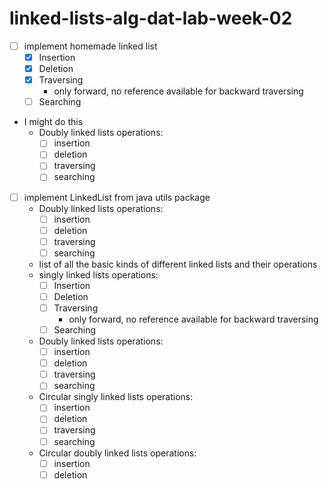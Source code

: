 # linked-lists-alg-dat-lab-week-02

* [ ] implement homemade linked list
  * [x] Insertion
  * [x] Deletion
  * [x] Traversing
    * only forward, no reference available for backward traversing
  * [ ] Searching

* I might do this
  * Doubly linked lists operations:
    * [ ] insertion
    * [ ] deletion
    * [ ] traversing
    * [ ] searching

* [ ] implement LinkedList from java utils package
  * Doubly linked lists operations:
    * [ ] insertion
    * [ ] deletion
    * [ ] traversing
    * [ ] searching

  * list of all the basic kinds of different linked lists and their operations
  * singly linked lists operations:
    * [ ] Insertion
    * [ ] Deletion
    * [ ] Traversing
      * only forward, no reference available for backward traversing
    * [ ] Searching

  * Doubly linked lists operations:
    * [ ] insertion
    * [ ] deletion
    * [ ] traversing
    * [ ] searching

  * Circular singly linked lists operations:
    * [ ] insertion
    * [ ] deletion
    * [ ] traversing
    * [ ] searching

  * Circular doubly linked lists operations:
    * [ ] insertion
    * [ ] deletion